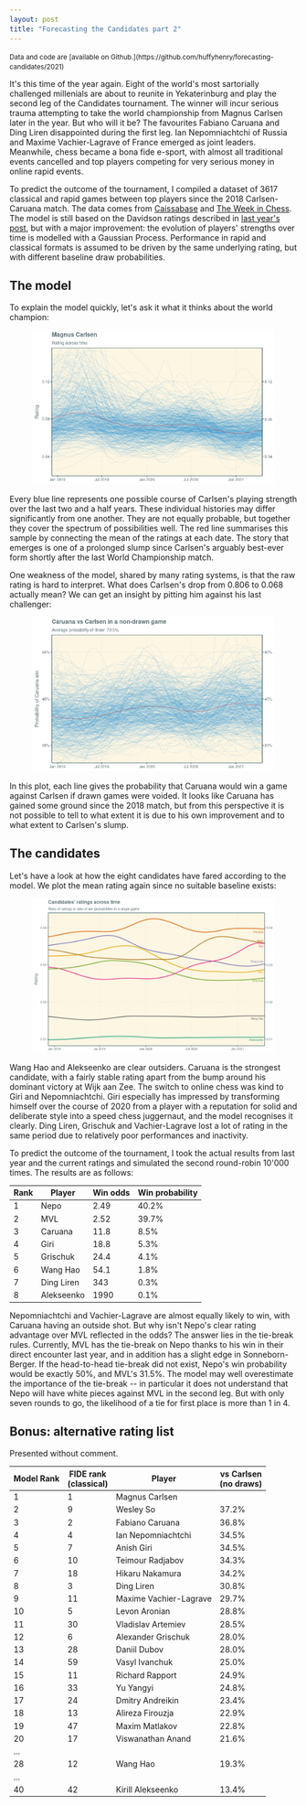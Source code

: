 ```yaml
---
layout: post
title: "Forecasting the Candidates part 2"
---
```

<small>
Data and code are [available on Github.](https://github.com/huffyhenry/forecasting-candidates/2021)
</small>

It's this time of the year again. Eight of the world's most 
sartorially challenged millenials are about to reunite in Yekaterinburg
and play the second leg of the Candidates tournament. The winner will
incur serious trauma attempting to take the world championship from Magnus 
Carlsen later in the year. But who will it be? The favourites
Fabiano Caruana and Ding Liren disappointed during the first leg. 
Ian Nepomniachtchi of Russia and Maxime Vachier-Lagrave
of France emerged as joint leaders. Meanwhile, chess became a bona fide
e-sport, with almost all traditional events cancelled and top players competing 
for very serious money in online rapid events.

To predict the outcome of the tournament, I compiled a dataset
of 3617 classical and rapid games between top players since 
the 2018 Carlsen-Caruana match. The data comes from [Caissabase](http://caissabase.co.uk/) 
and [The Week in Chess](https://theweekinchess.com/). The model is still based on the
Davidson ratings described in [last year's post](https://kwiatkowski.io/candidates),
but with a major improvement:
the evolution of players' strengths over time is modelled with a Gaussian
Process. Performance in rapid and classical formats is assumed to be driven
by the same underlying rating, but with different baseline draw probabilities.

## The model

To explain the model quickly, let's ask it what it thinks about the world champion:

<figure>
  <img src="../assets/figures/candidates2_carlsen.png">
</figure>

Every blue line represents one possible course of Carlsen's
playing strength over the last two and a half years. These individual 
histories may differ significantly from one another. They are not equally
probable, but together they cover the spectrum of possibilities well. 
The red line summarises this sample by connecting the mean of the ratings at each date. 
The story that emerges is one of a prolonged slump since Carlsen's arguably best-ever form 
shortly after the last World Championship match.

One weakness of the model, shared by many rating systems, is that the
raw rating is hard to interpret. What does Carlsen's drop from 0.806 to 0.068
actually mean? We can get an insight by pitting him against his last
challenger:

<figure>
  <img src="../assets/figures/candidates2_caruanavscarlsen.png">
</figure>

In this plot, each line gives the probability that Caruana would win a
game against Carlsen if drawn games were voided. It looks like
Caruana has gained some ground since the 2018 match, but from this perspective
it is not possible to tell to what extent it is due to his own improvement
and to what extent to Carlsen's slump.

## The candidates
Let's have a look at how the eight candidates have fared according to the
model. We plot the mean rating again since no suitable baseline exists:

<figure>
  <img src="../assets/figures/candidates2_candidates.png">
</figure>

Wang Hao and Alekseenko are clear outsiders. Caruana 
is the strongest candidate, with a fairly
stable rating apart from the bump around his dominant victory at Wijk aan Zee.
The switch to online chess was kind to Giri and Nepomniachtchi. 
Giri especially has impressed by transforming himself over the course of 2020 
from a player with a reputation for solid and deliberate style into a speed chess
juggernaut, and the model recognises it clearly. Ding Liren,
Grischuk and Vachier-Lagrave lost a lot of rating in the same period
due to relatively poor performances and inactivity.

To predict the outcome of the tournament, I took the actual results from
last year and the current ratings and simulated the second round-robin 
10'000 times. The results are as follows:

| Rank | Player     | Win odds | Win probability |
|------|------------|----------|-----------------|
|    1 | Nepo       |     2.49 | 40.2%    
|    2 | MVL        |     2.52 | 39.7%    
|    3 | Caruana    |    11.8  | 8.5%     
|    4 | Giri       |    18.8  | 5.3%     
|    5 | Grischuk   |    24.4  | 4.1%     
|    6 | Wang Hao   |    54.1  | 1.8%     
|    7 | Ding Liren |    343   | 0.3%     
|    8 | Alekseenko |    1990  | 0.1%  

Nepomniachtchi and Vachier-Lagrave are almost equally likely to win, with
Caruana having an outside shot. But why isn't Nepo's clear rating advantage
over MVL reflected in the odds? The answer lies in the tie-break rules.
Currently, MVL has the tie-break on Nepo thanks to his win in their direct
encounter last year, and in addition has a slight edge in Sonneborn-Berger.
If the head-to-head tie-break did not exist, Nepo's win probability 
would be exactly 50%, and MVL's 31.5%. The model may well overestimate the
importance of the tie-break -- in particular it does not understand that 
Nepo will have white pieces against MVL in the second leg. But with only
seven rounds to go, the likelihood of a tie for first place is more than
1 in 4.

## Bonus: alternative rating list

Presented without comment.

| Model Rank | FIDE rank <br> (classical) | Player | vs Carlsen <br> (no draws) |
|------|-----------|------------------------|-------------------|
|    1 |         1 | Magnus Carlsen         |            
|    2 |         9 | Wesley So              | 37.2%        
|    3 |         2 | Fabiano Caruana        | 36.8%        
|    4 |         4 | Ian Nepomniachtchi     | 34.5%
|    5 |         7 | Anish Giri             | 34.5%
|    6 |        10 | Teimour Radjabov       | 34.3%
|    7 |        18 | Hikaru Nakamura        | 34.2%
|    8 |         3 | Ding Liren             | 30.8%
|    9 |        11 | Maxime Vachier-Lagrave | 29.7%
|   10 |         5 | Levon Aronian          | 28.8%
|   11 |        30 | Vladislav Artemiev     | 28.5%
|   12 |         6 | Alexander Grischuk     | 28.0%
|   13 |        28 | Daniil Dubov           | 28.0%
|   14 |        59 | Vasyl Ivanchuk         | 25.0%
|   15 |        11 | Richard Rapport        | 24.9%
|   16 |        33 | Yu Yangyi              | 24.8%
|   17 |        24 | Dmitry Andreikin       | 23.4%
|   18 |        13 | Alireza Firouzja       | 22.9%
|   19 |        47 | Maxim Matlakov         | 22.8%
|   20 |        17 | Viswanathan Anand      | 21.6%
| ...  |           |                        |
|   28 |        12 | Wang Hao               | 19.3%
| ...  |           |                        | 
|   40 |        42 | Kirill Alekseenko      | 13.4%
